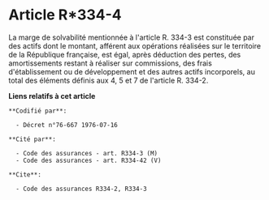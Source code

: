 # Article R*334-4

La marge de solvabilité mentionnée à l'article R. 334-3 est constituée par des actifs dont le montant, afférent aux
opérations réalisées sur le territoire de la République française, est égal, après déduction des pertes, des amortissements
restant à réaliser sur commissions, des frais d'établissement ou de développement et des autres actifs incorporels, au total
des éléments définis aux 4, 5 et 7 de l'article R. 334-2.

**Liens relatifs à cet article**

	**Codifié par**:

	  - Décret n°76-667 1976-07-16

	**Cité par**:

	  - Code des assurances - art. R334-3 (M)
	  - Code des assurances - art. R334-42 (V)

	**Cite**:

	  - Code des assurances R334-2, R334-3
